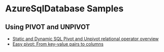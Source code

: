 # AzureSqlDatabase Samples
## Using PIVOT and UNPIVOT
* [Static and Dynamic SQL Pivot and Unpivot relational operator overview](https://www.sqlshack.com/static-and-dynamic-sql-pivot-and-unpivot-relational-operator-overview/)
* [Easy pivot: From key-value pairs to columns](https://devjef.wordpress.com/2016/08/29/easy-pivot-from-key-value-pairs-to-columns/)
